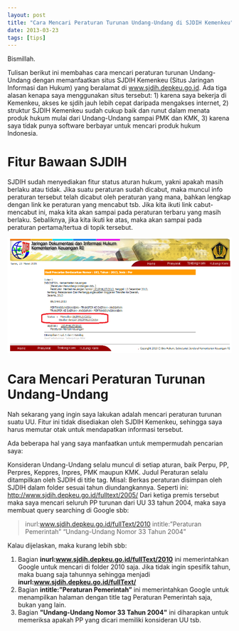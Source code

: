 ```yaml
---
layout: post
title: "Cara Mencari Peraturan Turunan Undang-Undang di SJDIH Kemenkeu"
date: 2013-03-23
tags: [tips]
---
```

Bismillah.

Tulisan berikut ini membahas cara mencari peraturan turunan Undang-Undang dengan memanfaatkan situs SJDIH Kemenkeu (Situs Jaringan Informasi dan Hukum) yang beralamat di www.sjdih.depkeu.go.id. Ada tiga alasan kenapa saya menggunakan situs tersebut: 1) karena saya bekerja di Kemenkeu, akses ke sjdih jauh lebih cepat daripada mengakses internet, 2) struktur SJDIH Kemenkeu sudah cukup baik dan runut dalam menata produk hukum mulai dari Undang-Undang sampai PMK dan KMK, 3) karena saya tidak punya software berbayar untuk mencari produk hukum Indonesia.

# Fitur Bawaan SJDIH
SJDIH sudah menyediakan fitur status aturan hukum, yakni apakah masih berlaku atau tidak. Jika suatu peraturan sudah dicabut, maka muncul info peraturan tersebut telah dicabut oleh peraturan yang mana, bahkan lengkap dengan link ke peraturan yang mencabut tsb. Jika kita ikuti link cabut-mencabut ini, maka kita akan sampai pada peraturan terbaru yang masih berlaku. Sebaliknya, jika kita ikuti ke atas, maka akan sampai pada peraturan pertama/tertua di topik tersebut.

![cek status aturan dengan sjdih](https://raw.githubusercontent.com/BetaUliansyah/BetaUliansyah.github.io/master/img/status-aturan.png)

# Cara Mencari Peraturan Turunan Undang-Undang

Nah sekarang yang ingin saya lakukan adalah mencari peraturan turunan suatu UU. Fitur ini tidak disediakan oleh SJDIH Kemenkeu, sehingga saya harus memutar otak untuk mendapatkan informasi tersebut.

Ada beberapa hal yang saya manfaatkan untuk mempermudah pencarian saya:

Konsideran Undang-Undang selalu muncul di setiap aturan, baik Perpu, PP, Perpres, Keppres, Inpres, PMK maupun KMK.
Judul Peraturan selalu ditampilkan oleh SJDIH di title tag. Misal: <title>Peraturan Pemerintah bla bla bla Nomor sekian Tahun sekian</title>
Berkas peraturan disimpan oleh SJDIH dalam folder sesuai tahun diundangkannya. Seperti ini: http://www.sjdih.depkeu.go.id/fulltext/2005/
Dari ketiga premis tersebut maka saya mencari seluruh PP turunan dari UU 33 tahun 2004, maka saya membuat query searching di Google sbb:

> inurl:www.sjdih.depkeu.go.id/fullText/2010 intitle:”Peraturan Pemerintah” “Undang-Undang Nomor 33 Tahun 2004”

Kalau dijelaskan, maka kurang lebih sbb:

1. Bagian **inurl:www.sjdih.depkeu.go.id/fullText/2010** ini memerintahkan Google untuk mencari di folder 2010 saja. Jika tidak ingin spesifik tahun, maka buang saja tahunnya sehingga menjadi **inurl:www.sjdih.depkeu.go.id/fullText/**
2. Bagian **intitle:”Peraturan Pemerintah”** ini memerintahkan Google untuk menampilkan halaman dengan title tag Peraturan Pemerintah saja, bukan yang lain.
3. Bagian **"Undang-Undang Nomor 33 Tahun 2004"** ini diharapkan untuk memeriksa apakah PP yang dicari memiliki konsideran UU tsb.
